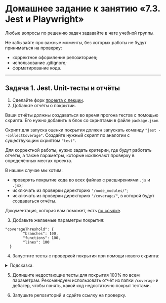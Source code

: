# Домашнее задание к занятию «7.3. Jest и Playwright»

Любые вопросы по решению задач задавайте в чате учебной группы.

Не забывайте про важные моменты, без которых работы не будут приниматься на проверку:

- корректное оформление репозиториев;
- использование .gitignore;
- форматирование кода.

---

## Задача 1. Jest. Unit-тесты и отчёты

1. Сделайте форк [проекта с лекции](https://github.com/netology-code/jsaqa-code/tree/main/7.3/jest).
2. Добавьте отчёты о покрытии.

Ваши отчёты должны создаваться во время прогона тестов с помощью скрипта. Его нужно добавить в блок со скриптами в файле `package.json`.

Скрипт для запуска оценки покрытия должен запускать команду `"jest --collectCoverage"`. Создайте нужный скрипт по аналогии с существующим скриптом `"test"`.

Для корректной работы, нужно задать критерии, где будут работать отчёты, а также параметры, которые исключают проверку в определённых местах проекта.

В нашем случае мы хотим:

- проверять покрытие кода во всех файлах с расширениями `.js` и `.jsx`;
- исключать из проверки директорию `"/node_modules/"`;
- исключать из проверки директорию `"/coverage/"`, в которой будут создаваться отчёты.

Документация, которая вам поможет, есть [по ссылке](https://jestjs.io/ru/docs/configuration#collectcoveragefrom-array).

3. Добавьте желаемые параметры покрытия:

```
"coverageThreshold": {
        "branches": 100,
        "functions": 100,
        "lines": 100
  }
```

4. Запустите тесты с проверкой покрытия при помощи нового скрипта:

<details>
  <summary>Подсказка.</summary>
  
  Примерно так должны выглядеть скрипт и команда для его запуска:

`"coverage": "jest --collectCoverage"`

`npm run coverage`

</details>

5. Допишите недостающие тесты для покрытия 100% по всем параметрам.
   Рекомендуем использовать отчёт из папки `/coverage` и дебагер, чтобы понять, какой код недостаточно покрыт тестами.

6. Запушьте репозиторий и сдайте ссылку на проверку.
